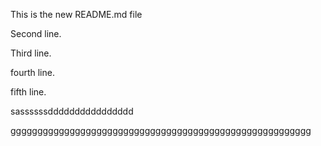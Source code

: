 This is the new README.md file

Second line.

Third line.

fourth line.

fifth line.


sassssssdddddddddddddddd


gggggggggggggggggggggggggggggggggggggggggggggggggggggggg
